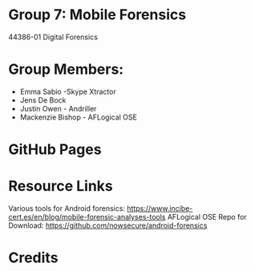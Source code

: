 # Group 7: Mobile Forensics
44386-01 Digital Forensics
# Group Members:
* Emma Sabio -Skype Xtractor
* Jens De Bock
* Justin Owen - Andriller
* Mackenzie Bishop - AFLogical OSE
# GitHub Pages
# Resource Links
Various tools for Android forensics: https://www.incibe-cert.es/en/blog/mobile-forensic-analyses-tools
AFLogical OSE Repo for Download: https://github.com/nowsecure/android-forensics
# Credits
